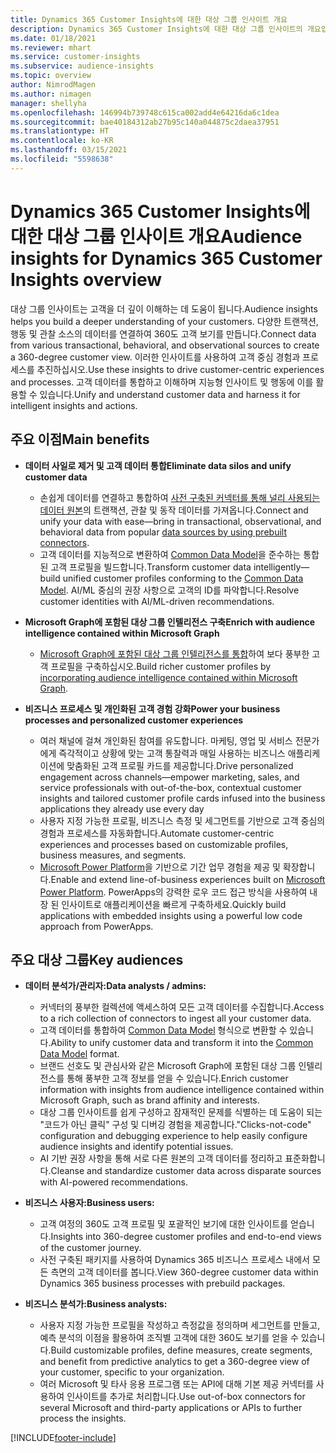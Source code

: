 ```yaml
---
title: Dynamics 365 Customer Insights에 대한 대상 그룹 인사이트 개요
description: Dynamics 365 Customer Insights에 대한 대상 그룹 인사이트의 개요입니다.
ms.date: 01/18/2021
ms.reviewer: mhart
ms.service: customer-insights
ms.subservice: audience-insights
ms.topic: overview
author: NimrodMagen
ms.author: nimagen
manager: shellyha
ms.openlocfilehash: 146994b739748c615ca002add4e64216da6c1dea
ms.sourcegitcommit: bae40184312ab27b95c140a044875c2daea37951
ms.translationtype: HT
ms.contentlocale: ko-KR
ms.lasthandoff: 03/15/2021
ms.locfileid: "5598638"
---
```

# <a name="audience-insights-for-dynamics-365-customer-insights-overview"></a><span data-ttu-id="79fb1-103">Dynamics 365 Customer Insights에 대한 대상 그룹 인사이트 개요</span><span class="sxs-lookup"><span data-stu-id="79fb1-103">Audience insights for Dynamics 365 Customer Insights overview</span></span>

<span data-ttu-id="79fb1-104">대상 그룹 인사이트는 고객을 더 깊이 이해하는 데 도움이 됩니다.</span><span class="sxs-lookup"><span data-stu-id="79fb1-104">Audience insights helps you build a deeper understanding of your customers.</span></span> <span data-ttu-id="79fb1-105">다양한 트랜잭션, 행동 및 관찰 소스의 데이터를 연결하여 360도 고객 보기를 만듭니다.</span><span class="sxs-lookup"><span data-stu-id="79fb1-105">Connect data from various transactional, behavioral, and observational sources to create a 360-degree customer view.</span></span> <span data-ttu-id="79fb1-106">이러한 인사이트를 사용하여 고객 중심 경험과 프로세스를 추진하십시오.</span><span class="sxs-lookup"><span data-stu-id="79fb1-106">Use these insights to drive customer-centric experiences and processes.</span></span> <span data-ttu-id="79fb1-107">고객 데이터를 통합하고 이해하며 지능형 인사이트 및 행동에 이를 활용할 수 있습니다.</span><span class="sxs-lookup"><span data-stu-id="79fb1-107">Unify and understand customer data and harness it for intelligent insights and actions.</span></span>

## <a name="main-benefits"></a><span data-ttu-id="79fb1-108">주요 이점</span><span class="sxs-lookup"><span data-stu-id="79fb1-108">Main benefits</span></span> 

- <span data-ttu-id="79fb1-109">**데이터 사일로 제거 및 고객 데이터 통합**</span><span class="sxs-lookup"><span data-stu-id="79fb1-109">**Eliminate data silos and unify customer data**</span></span>

  - <span data-ttu-id="79fb1-110">손쉽게 데이터를 연결하고 통합하여 [사전 구축된 커넥터를 통해 널리 사용되는 데이터 원본](data-sources.md)의 트랜잭션, 관찰 및 동작 데이터를 가져옵니다.</span><span class="sxs-lookup"><span data-stu-id="79fb1-110">Connect and unify your data with ease—bring in transactional, observational, and behavioral data from popular [data sources by using prebuilt connectors](data-sources.md).</span></span>
  - <span data-ttu-id="79fb1-111">고객 데이터를 지능적으로 변환하여 [Common Data Model](/common-data-model/)을 준수하는 통합된 고객 프로필을 빌드합니다.</span><span class="sxs-lookup"><span data-stu-id="79fb1-111">Transform customer data intelligently—build unified customer profiles conforming to the [Common Data Model](/common-data-model/).</span></span> <span data-ttu-id="79fb1-112">AI/ML 중심의 권장 사항으로 고객의 ID를 파악합니다.</span><span class="sxs-lookup"><span data-stu-id="79fb1-112">Resolve customer identities with AI/ML-driven recommendations.</span></span>

- <span data-ttu-id="79fb1-113">**Microsoft Graph에 포함된 대상 그룹 인텔리전스 구축**</span><span class="sxs-lookup"><span data-stu-id="79fb1-113">**Enrich with audience intelligence contained within Microsoft Graph**</span></span>

  - <span data-ttu-id="79fb1-114">[Microsoft Graph에 포함된 대상 그룹 인텔리전스를 통합](enrichment-microsoft-graph.md)하여 보다 풍부한 고객 프로필을 구축하십시오.</span><span class="sxs-lookup"><span data-stu-id="79fb1-114">Build richer customer profiles by [incorporating audience intelligence contained within Microsoft Graph](enrichment-microsoft-graph.md).</span></span>  

- <span data-ttu-id="79fb1-115">**비즈니스 프로세스 및 개인화된 고객 경험 강화**</span><span class="sxs-lookup"><span data-stu-id="79fb1-115">**Power your business processes and personalized customer experiences**</span></span>

  - <span data-ttu-id="79fb1-116">여러 채널에 걸쳐 개인화된 참여를 유도합니다. 마케팅, 영업 및 서비스 전문가에게 즉각적이고 상황에 맞는 고객 통찰력과 매일 사용하는 비즈니스 애플리케이션에 맞춤화된 고객 프로필 카드를 제공합니다.</span><span class="sxs-lookup"><span data-stu-id="79fb1-116">Drive personalized engagement across channels—empower marketing, sales, and service professionals with out-of-the-box, contextual customer insights and tailored customer profile cards infused into the business applications they already use every day</span></span>
  - <span data-ttu-id="79fb1-117">사용자 지정 가능한 프로필, 비즈니스 측정 및 세그먼트를 기반으로 고객 중심의 경험과 프로세스를 자동화합니다.</span><span class="sxs-lookup"><span data-stu-id="79fb1-117">Automate customer-centric experiences and processes based on customizable profiles, business measures, and segments.</span></span>
  - <span data-ttu-id="79fb1-118">[Microsoft Power Platform](https://powerplatform.microsoft.com/)을 기반으로 기간 업무 경험을 제공 및 확장합니다.</span><span class="sxs-lookup"><span data-stu-id="79fb1-118">Enable and extend line-of-business experiences built on [Microsoft Power Platform](https://powerplatform.microsoft.com/).</span></span> <span data-ttu-id="79fb1-119">PowerApps의 강력한 로우 코드 접근 방식을 사용하여 내장 된 인사이트로 애플리케이션을 빠르게 구축하세요.</span><span class="sxs-lookup"><span data-stu-id="79fb1-119">Quickly build applications with embedded insights using a powerful low code approach from PowerApps.</span></span>  

## <a name="key-audiences"></a><span data-ttu-id="79fb1-120">주요 대상 그룹</span><span class="sxs-lookup"><span data-stu-id="79fb1-120">Key audiences</span></span>

- <span data-ttu-id="79fb1-121">**데이터 분석가/관리자:**</span><span class="sxs-lookup"><span data-stu-id="79fb1-121">**Data analysts / admins:**</span></span>

  - <span data-ttu-id="79fb1-122">커넥터의 풍부한 컬렉션에 액세스하여 모든 고객 데이터를 수집합니다.</span><span class="sxs-lookup"><span data-stu-id="79fb1-122">Access to a rich collection of connectors to ingest all your customer data.</span></span>
  - <span data-ttu-id="79fb1-123">고객 데이터를 통합하여 [Common Data Model](/common-data-model/) 형식으로 변환할 수 있습니다.</span><span class="sxs-lookup"><span data-stu-id="79fb1-123">Ability to unify customer data and transform it into the [Common Data Model](/common-data-model/) format.</span></span>
  - <span data-ttu-id="79fb1-124">브랜드 선호도 및 관심사와 같은 Microsoft Graph에 포함된 대상 그룹 인텔리전스를 통해 풍부한 고객 정보를 얻을 수 있습니다.</span><span class="sxs-lookup"><span data-stu-id="79fb1-124">Enrich customer information with insights from audience intelligence contained within Microsoft Graph, such as brand affinity and interests.</span></span>
  - <span data-ttu-id="79fb1-125">대상 그룹 인사이트를 쉽게 구성하고 잠재적인 문제를 식별하는 데 도움이 되는 "코드가 아닌 클릭" 구성 및 디버깅 경험을 제공합니다.</span><span class="sxs-lookup"><span data-stu-id="79fb1-125">"Clicks-not-code" configuration and debugging experience to help easily configure audience insights and identify potential issues.</span></span>
  - <span data-ttu-id="79fb1-126">AI 기반 권장 사항을 통해 서로 다른 원본의 고객 데이터를 정리하고 표준화합니다.</span><span class="sxs-lookup"><span data-stu-id="79fb1-126">Cleanse and standardize customer data across disparate sources with AI-powered recommendations.</span></span>  

- <span data-ttu-id="79fb1-127">**비즈니스 사용자:**</span><span class="sxs-lookup"><span data-stu-id="79fb1-127">**Business users:**</span></span>

  - <span data-ttu-id="79fb1-128">고객 여정의 360도 고객 프로필 및 포괄적인 보기에 대한 인사이트를 얻습니다.</span><span class="sxs-lookup"><span data-stu-id="79fb1-128">Insights into 360-degree customer profiles and end-to-end views of the customer journey.</span></span>
  - <span data-ttu-id="79fb1-129">사전 구축된 패키지를 사용하여 Dynamics 365 비즈니스 프로세스 내에서 모든 측면의 고객 데이터를 봅니다.</span><span class="sxs-lookup"><span data-stu-id="79fb1-129">View 360-degree customer data within Dynamics 365 business processes with prebuild packages.</span></span>

- <span data-ttu-id="79fb1-130">**비즈니스 분석가:**</span><span class="sxs-lookup"><span data-stu-id="79fb1-130">**Business analysts:**</span></span>

  - <span data-ttu-id="79fb1-131">사용자 지정 가능한 프로필을 작성하고 측정값을 정의하며 세그먼트를 만들고, 예측 분석의 이점을 활용하여 조직별 고객에 대한 360도 보기를 얻을 수 있습니다.</span><span class="sxs-lookup"><span data-stu-id="79fb1-131">Build customizable profiles, define measures, create segments, and benefit from predictive analytics to get a 360-degree view of your customer, specific to your organization.</span></span>  
  - <span data-ttu-id="79fb1-132">여러 Microsoft 및 타사 응용 프로그램 또는 API에 대해 기본 제공 커넥터를 사용하여 인사이트를 추가로 처리합니다.</span><span class="sxs-lookup"><span data-stu-id="79fb1-132">Use out-of-box connectors for several Microsoft and third-party applications or APIs to further process the insights.</span></span>


[!INCLUDE[footer-include](../includes/footer-banner.md)]